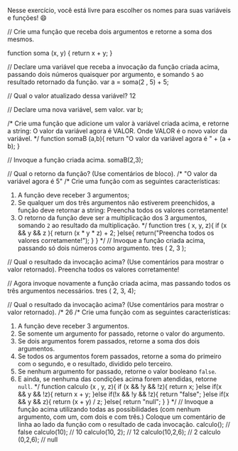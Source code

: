 Nesse exercício, você está livre para escolher os nomes para suas variáveis e funções! 😄

// Crie uma função que receba dois argumentos e retorne a soma dos mesmos.

function soma (x, y) {
return x + y;
}

// Declare uma variável que receba a invocação da função criada acima, passando dois números quaisquer por argumento, e somando `5` ao resultado retornado da função.
var a = soma(2 , 5) + 5;

// Qual o valor atualizado dessa variável?
12

// Declare uma nova variável, sem valor.
var b;

/*
Crie uma função que adicione um valor à variável criada acima, e retorne a string:
    O valor da variável agora é VALOR.
Onde VALOR é o novo valor da variável.
*/
function somaB (a,b){
return "O valor da variável agora é " + (a + b);
}

// Invoque a função criada acima.
somaB(2,3);

// Qual o retorno da função? (Use comentários de bloco).
/*
"O valor da variável agora é 5"
/*
Crie uma função com as seguintes características:
1. A função deve receber 3 argumentos;
2. Se qualquer um dos três argumentos não estiverem preenchidos, a função deve retornar a string:
    Preencha todos os valores corretamente!
3. O retorno da função deve ser a multiplicação dos 3 argumentos, somando `2` ao resultado da multiplicação.
*/
function tres ( x, y, z){
    if (x && y && z ){
      return (x * y * z) + 2;
       }else{
         return("Preencha todos os valores corretamente!");
    }
}
*/
// Invoque a função criada acima, passando só dois números como argumento.
tres ( 2, 3 );

// Qual o resultado da invocação acima? (Use comentários para mostrar o valor retornado).
Preencha todos os valores corretamente!

// Agora invoque novamente a função criada acima, mas passando todos os três argumentos necessários.
tres ( 2, 3, 4);

// Qual o resultado da invocação acima? (Use comentários para mostrar o valor retornado).
/*
26
/*
Crie uma função com as seguintes características:
1. A função deve receber 3 argumentos.
2. Se somente um argumento for passado, retorne o valor do argumento.
3. Se dois argumentos forem passados, retorne a soma dos dois argumentos.
4. Se todos os argumentos forem passados, retorne a soma do primeiro com o segundo, e o resultado, dividido pelo terceiro.
5. Se nenhum argumento for passado, retorne o valor booleano `false`.
6. E ainda, se nenhuma das condições acima forem atendidas, retorne `null`.
*/
function calculo (x , y, z){
  if (x && !y && !z){
    return x; 
  }else if(x && y && !z){
    return x + y;
  }else if(!x && !y && !z){
    return "false";
  }else if(x && y && z){
    return (x + y) / z;
  }else{
    return "null";
  }
}
*/
// Invoque a função acima utilizando todas as possibilidades (com nenhum argumento, com um, com dois e com três.) Coloque um comentário de linha ao lado da função com o resultado de cada invocação.
calculo(); // false
calculo(10); // 10
calculo(10, 2); // 12
calculo(10,2,6); // 2
calculo (0,2,6); // null
